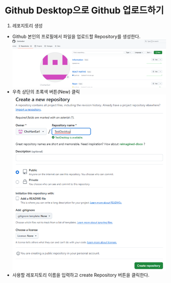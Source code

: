 # Github Desktop으로 Github 업로드하기
1. 레포지토리 생성
- Github 본인의 프로필에서 파일을 업로드할 Repository를 생성한다.
![RepoMain](img/image.png)
- 우측 상단의 초록색 버튼(New) 클릭
![CreateRepo](img/image-1.png)
- 사용할 레포지토리 이름을 입력하고 create Repository 버튼을 클릭한다.


